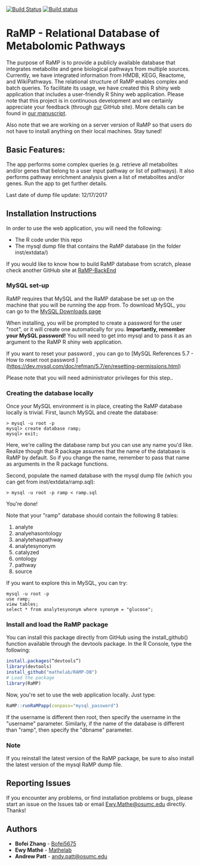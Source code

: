[![Build Status](https://travis-ci.org/Mathelab/RaMP-DB.svg?branch=master)](https://travis-ci.org/Mathelab/RaMP-DB)
[![Build status](https://ci.appveyor.com/api/projects/status/cg0md9vd8njancij?svg=true)](https://ci.appveyor.com/project/Mathelab/ramp-db)

# RaMP - Relational Database of Metabolomic Pathways

The purpose of RaMP is to provide a publicly available database that integrates metabolite and gene biological pathways from multiple sources. Currently, we have integrated information from HMDB, KEGG, Reactome, and WikiPathways. The relational structure of RaMP enables complex and batch queries.  To facilitate its usage, we have created this R shiny web application that includes a user-friendly R Shiny web application.  Please note that this project is in continuous development and we certainly appreciate your feedback (through [our](https://github.com/Mathelab/RaMP-DB) GitHub site). More details can be found in <a href="http://www.mdpi.com/2218-1989/8/1/16" target="_blank">our manuscript</a>.

Also note that we are working on a server version of RaMP so that users do not have to install anything on their local machines.  Stay tuned!

## Basic Features:
The app performs some complex queries (e.g. retrieve all metabolites and/or genes that belong to a user input pathway or list of pathways).  It also performs pathway enrichment analysis given a list of metabolites and/or genes. Run the app to get further details.

Last date of dump file update: 12/17/2017

## Installation Instructions
In order to use the web application, you will need the following:
* The R code under this repo
* The mysql dump file that contains the RaMP database (in the folder inst/extdata/)

If you would like to know how to build RaMP database from scratch, please check another GitHub site at [RaMP-BackEnd](https://github.com/Mathelab/RaMP-BackEnd)

### MySQL set-up
RaMP requires that MySQL and the RaMP database be set up on the machine that you will be running the app from.
To download MySQL, you can go to the [MySQL Downloads page](https://www.mysql.com/downloads/)

When installing, you will be prompted to create a password for the user "root", or it will create one automatically for you.  **Importantly, remember your MySQL password!**  You will need to get into mysql and to pass it as an argument to the RaMP R shiny web application.

If you want to reset your password , you can go to [MySQL References 5.7 - How to reset root password ] (https://dev.mysql.com/doc/refman/5.7/en/resetting-permissions.html)

Please note that you will need administrator privileges for this step..

### Creating the database locally
Once your MySQL environment is in place, creating the RaMP database locally is trivial.
First, launch MySQL and create the database:
```
> mysql -u root -p
mysql> create database ramp;
mysql> exit;
```

Here, we're calling the database ramp but you can use any name you'd like.  Realize though that R package assumes that the name of the database is RaMP by default.  So if you change the name, remember to pass that name as arguments in the R package functions.

Second, populate the named database with the mysql dump file (which you can get from  inst/extdata/ramp.sql):
```
> mysql -u root -p ramp < ramp.sql
```

You're done!

Note that your "ramp" database should contain the following 8 tables:
1. analyte
1. analyehasontology
1. analytehaspathway
1. analytesynonym
1. catalyzed
1. ontology
1. pathway
1. source

If you want to explore this in MySQL, you can try:
```
mysql -u root -p
use ramp;
view tables;
select * from analytesynonym where synonym = "glucose";
```


### Install and load the RaMP package 
You can install this package directly from GitHub using the install_github() function available through the devtools package. In the R Console, type the following:
```R
install.packages(“devtools”)
library(devtools)
install_github("mathelab/RAMP-DB")
# Load the package
library(RaMP)
```
Now, you're set to use the web application locally.  Just type:
```R
RaMP::runRaMPapp(conpass="mysql_password")
```

If the username is different then root, then specify the username in the "username" parameter.  Similarly, if the name of the database is different than "ramp", then specify the "dbname" parameter.

### Note

If you reinstall the latest version of the RaMP package, be sure to also install the latest version of the mysql RaMP dump file.  

## Reporting Issues
If you encounter any problems, or find installation problems or bugs, please start an issue on the Issues tab or email Ewy.Mathe@osumc.edu directly. Thanks!

## Authors
* **Bofei Zhang** - [Bofei5675](https://github.com/Bofei5675)
* **Ewy Mathé** - [Mathelab](https://github.com/MatheLab)
* **Andrew Patt** - andy.patt@osumc.edu

